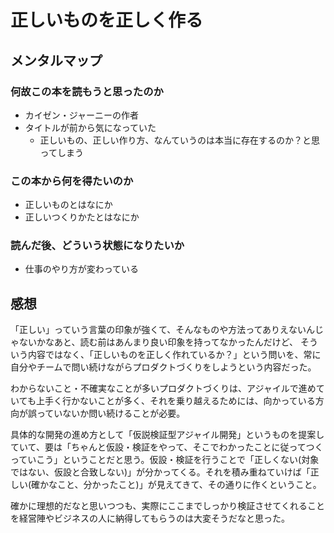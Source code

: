 # 正しいものを正しく作る

## メンタルマップ

### 何故この本を読もうと思ったのか

- カイゼン・ジャーニーの作者
- タイトルが前から気になっていた
  - 正しいもの、正しい作り方、なんていうのは本当に存在するのか？と思ってしまう

### この本から何を得たいのか

- 正しいものとはなにか
- 正しいつくりかたとはなにか

### 読んだ後、どういう状態になりたいか

- 仕事のやり方が変わっている

## 感想

「正しい」っていう言葉の印象が強くて、そんなものや方法ってありえないんじゃないかなあと、読む前はあんまり良い印象を持ってなかったんだけど、
そういう内容ではなく、「正しいものを正しく作れているか？」という問いを、常に自分やチームで問い続けながらプロダクトづくりをしようという内容だった。

わからないこと・不確実なことが多いプロダクトづくりは、アジャイルで進めていても上手く行かないことが多く、それを乗り越えるためには、向かっている方向が誤っていないか問い続けることが必要。

具体的な開発の進め方として「仮説検証型アジャイル開発」というものを提案していて、要は「ちゃんと仮設・検証をやって、そこでわかったことに従ってつくっていこう」ということだと思う。仮設・検証を行うことで「正しくない(対象ではない、仮設と合致しない)」が分かってくる。それを積み重ねていけば「正しい(確かなこと、分かったこと)」が見えてきて、その通りに作くということ。

確かに理想的だなと思いつつも、実際にここまでしっかり検証させてくれることを経営陣やビジネスの人に納得してもらうのは大変そうだなと思った。
